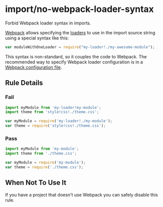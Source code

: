 # import/no-webpack-loader-syntax

<!-- end auto-generated rule header -->

Forbid Webpack loader syntax in imports.

[Webpack](https://webpack.js.org) allows specifying the [loaders](https://webpack.js.org/concepts/loaders/) to use in the import source string using a special syntax like this:
```js
var moduleWithOneLoader = require("my-loader!./my-awesome-module");
```

This syntax is non-standard, so it couples the code to Webpack. The recommended way to specify Webpack loader configuration is in a [Webpack configuration file](https://webpack.js.org/concepts/loaders/#configuration).

## Rule Details

### Fail

```js
import myModule from 'my-loader!my-module';
import theme from 'style!css!./theme.css';

var myModule = require('my-loader!./my-module');
var theme = require('style!css!./theme.css');
```

### Pass

```js
import myModule from 'my-module';
import theme from './theme.css';

var myModule = require('my-module');
var theme = require('./theme.css');
```

## When Not To Use It

If you have a project that doesn't use Webpack you can safely disable this rule.
